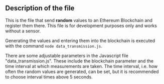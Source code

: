 ## Description of the file
This is the file that send __random__ values to an Ethereum Blockchain and register them there. This file is for development purposes only and works without a sensor.

Generating the values and entering them into the blockchain is executed with the command `node data_transmission.js`.  

There are some adjustable parameters in the Javascript file "data_transmission.js". 
These include the blockchain parameter and the time interval at which measurements are taken. 
The time interval, i.e. how often the random values are generated, can be set, but it is recommended to choose interval times above 5 seconds.
